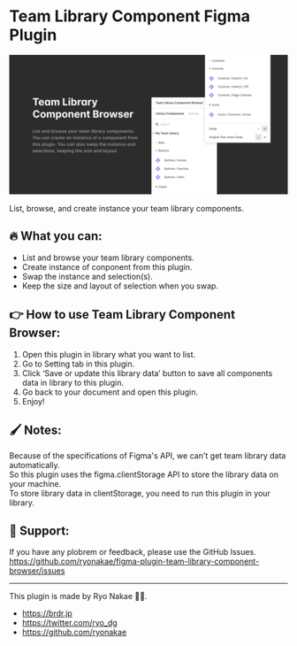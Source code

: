 # Team Library Component Figma Plugin

![](./cover.png)

List, browse, and create instance your team library components.

## 🔥 What you can:

- List and browse your team library components.
- Create instance of conponent from this plugin.
- Swap the instance and selection(s).
- Keep the size and layout of selection when you swap.

## 👉 How to use Team Library Component Browser:

1. Open this plugin in library what you want to list.
2. Go to Setting tab in this plugin.
3. Click ‘Save or update this library data’ button to save all components data in library to this plugin.
4. Go back to your document and open this plugin.
5. Enjoy!

## 🖌 Notes:

Because of the specifications of Figma's API, we can't get team library data automatically.  
So this plugin uses the figma.clientStorage API to store the library data on your machine.  
To store library data in clientStorage, you need to run this plugin in your library.

## 📮 Support:

If you have any plobrem or feedback, please use the GitHub Issues.
https://github.com/ryonakae/figma-plugin-team-library-component-browser/issues

---

This plugin is made by Ryo Nakae 🙎‍♂️.

- https://brdr.jp
- https://twitter.com/ryo_dg
- https://github.com/ryonakae
